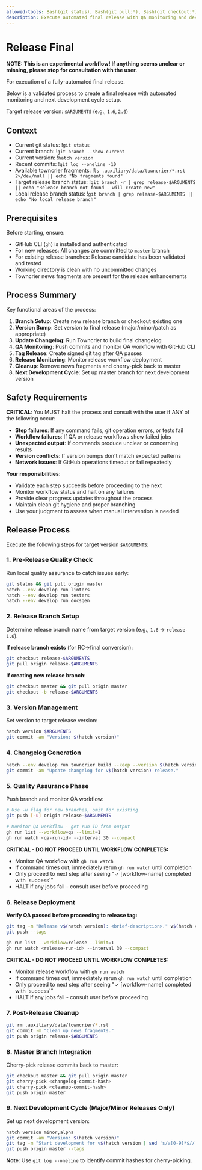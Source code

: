 ```yaml
---
allowed-tools: Bash(git status), Bash(git pull:*), Bash(git checkout:*), Bash(git add:*), Bash(git commit:*), Bash(git tag:*), Bash(git rm:*), Bash(git cherry-pick:*), Bash(git log:*), Bash(git branch:*), Bash(gh run list:*), Bash(gh run watch:*), Bash(hatch version:*), Bash(hatch --env develop run:*), Bash(echo:*), Bash(ls:*), Bash(grep:*), LS, Read
description: Execute automated final release with QA monitoring and development cycle setup
---
```


# Release Final

**NOTE: This is an experimental workflow! If anything seems unclear or missing,
please stop for consultation with the user.**

For execution of a fully-automated final release.

Below is a validated process to create a final release with automated
monitoring and next development cycle setup.

Target release version: `$ARGUMENTS` (e.g., `1.6`, `2.0`)

## Context

- Current git status: !`git status`
- Current branch: !`git branch --show-current`
- Current version: !`hatch version`
- Recent commits: !`git log --oneline -10`
- Available towncrier fragments: !`ls .auxiliary/data/towncrier/*.rst 2>/dev/null || echo "No fragments found"`
- Target release branch status: !`git branch -r | grep release-$ARGUMENTS || echo "Release branch not found - will create new"`
- Local release branch status: !`git branch | grep release-$ARGUMENTS || echo "No local release branch"`

## Prerequisites

Before starting, ensure:
- GitHub CLI (`gh`) is installed and authenticated
- For new releases: All changes are committed to `master` branch
- For existing release branches: Release candidate has been validated and tested
- Working directory is clean with no uncommitted changes
- Towncrier news fragments are present for the release enhancements

## Process Summary

Key functional areas of the process:

1. **Branch Setup**: Create new release branch or checkout existing one
2. **Version Bump**: Set version to final release (major/minor/patch as appropriate)
3. **Update Changelog**: Run Towncrier to build final changelog
4. **QA Monitoring**: Push commits and monitor QA workflow with GitHub CLI
5. **Tag Release**: Create signed git tag after QA passes
6. **Release Monitoring**: Monitor release workflow deployment
7. **Cleanup**: Remove news fragments and cherry-pick back to master
8. **Next Development Cycle**: Set up master branch for next development version

## Safety Requirements

**CRITICAL**: You MUST halt the process and consult with the user if ANY of the
following occur:

- **Step failures**: If any command fails, git operation errors, or tests fail
- **Workflow failures**: If QA or release workflows show failed jobs
- **Unexpected output**: If commands produce unclear or concerning results
- **Version conflicts**: If version bumps don't match expected patterns
- **Network issues**: If GitHub operations timeout or fail repeatedly

**Your responsibilities**:
- Validate each step succeeds before proceeding to the next
- Monitor workflow status and halt on any failures
- Provide clear progress updates throughout the process
- Maintain clean git hygiene and proper branching
- Use your judgment to assess when manual intervention is needed

## Release Process

Execute the following steps for target version `$ARGUMENTS`:

### 1. Pre-Release Quality Check
Run local quality assurance to catch issues early:
```bash
git status && git pull origin master
hatch --env develop run linters
hatch --env develop run testers
hatch --env develop run docsgen
```

### 2. Release Branch Setup
Determine release branch name from target version (e.g., `1.6` → `release-1.6`).

**If release branch exists** (for RC→final conversion):
```bash
git checkout release-$ARGUMENTS
git pull origin release-$ARGUMENTS
```

**If creating new release branch**:
```bash
git checkout master && git pull origin master
git checkout -b release-$ARGUMENTS
```

### 3. Version Management
Set version to target release version:
```bash
hatch version $ARGUMENTS
git commit -am "Version: $(hatch version)"
```

### 4. Changelog Generation
```bash
hatch --env develop run towncrier build --keep --version $(hatch version)
git commit -am "Update changelog for v$(hatch version) release."
```

### 5. Quality Assurance Phase
Push branch and monitor QA workflow:
```bash
# Use -u flag for new branches, omit for existing
git push [-u] origin release-$ARGUMENTS

# Monitor QA workflow - get run ID from output
gh run list --workflow=qa --limit=1
gh run watch <qa-run-id> --interval 30 --compact
```
**CRITICAL - DO NOT PROCEED UNTIL WORKFLOW COMPLETES:**
- Monitor QA workflow with `gh run watch`
- If command times out, immediately rerun `gh run watch` until completion
- Only proceed to next step after seeing "✓ [workflow-name] completed with 'success'"
- HALT if any jobs fail - consult user before proceeding

### 6. Release Deployment
**Verify QA passed before proceeding to release tag:**
```bash
git tag -m "Release v$(hatch version): <brief-description>." v$(hatch version)
git push --tags

gh run list --workflow=release --limit=1
gh run watch <release-run-id> --interval 30 --compact
```
**CRITICAL - DO NOT PROCEED UNTIL WORKFLOW COMPLETES:**
- Monitor release workflow with `gh run watch`
- If command times out, immediately rerun `gh run watch` until completion
- Only proceed to next step after seeing "✓ [workflow-name] completed with 'success'"
- HALT if any jobs fail - consult user before proceeding

### 7. Post-Release Cleanup
```bash
git rm .auxiliary/data/towncrier/*.rst
git commit -m "Clean up news fragments."
git push origin release-$ARGUMENTS
```

### 8. Master Branch Integration
Cherry-pick release commits back to master:
```bash
git checkout master && git pull origin master
git cherry-pick <changelog-commit-hash>
git cherry-pick <cleanup-commit-hash>
git push origin master
```

### 9. Next Development Cycle (Major/Minor Releases Only)
Set up next development version:
```bash
hatch version minor,alpha
git commit -am "Version: $(hatch version)"
git tag -m "Start development for v$(hatch version | sed 's/a[0-9]*$//')." i$(hatch version | sed 's/a[0-9]*$//')
git push origin master --tags
```

**Note**: Use `git log --oneline` to identify commit hashes for cherry-picking.
